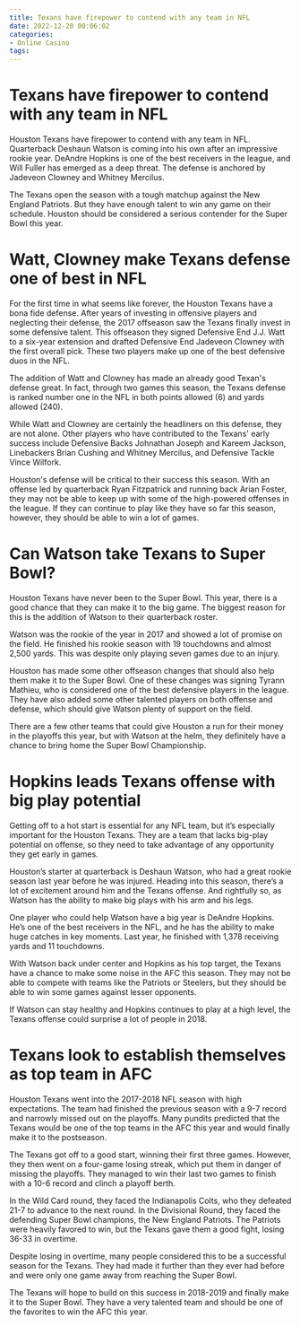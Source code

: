 ```yaml
---
title: Texans have firepower to contend with any team in NFL
date: 2022-12-20 00:06:02
categories:
- Online Casino
tags:
---
```



#  Texans have firepower to contend with any team in NFL

Houston Texans have firepower to contend with any team in NFL. Quarterback Deshaun Watson is coming into his own after an impressive rookie year. DeAndre Hopkins is one of the best receivers in the league, and Will Fuller has emerged as a deep threat. The defense is anchored by Jadeveon Clowney and Whitney Mercilus.

The Texans open the season with a tough matchup against the New England Patriots. But they have enough talent to win any game on their schedule. Houston should be considered a serious contender for the Super Bowl this year.

#  Watt, Clowney make Texans defense one of best in NFL

For the first time in what seems like forever, the Houston Texans have a bona fide defense. After years of investing in offensive players and neglecting their defense, the 2017 offseason saw the Texans finally invest in some defensive talent. This offseason they signed Defensive End J.J. Watt to a six-year extension and drafted Defensive End Jadeveon Clowney with the first overall pick. These two players make up one of the best defensive duos in the NFL.

The addition of Watt and Clowney has made an already good Texan's defense great. In fact, through two games this season, the Texans defense is ranked number one in the NFL in both points allowed (6) and yards allowed (240).

While Watt and Clowney are certainly the headliners on this defense, they are not alone. Other players who have contributed to the Texans' early success include Defensive Backs Johnathan Joseph and Kareem Jackson, Linebackers Brian Cushing and Whitney Mercilus, and Defensive Tackle Vince Wilfork.

Houston's defense will be critical to their success this season. With an offense led by quarterback Ryan Fitzpatrick and running back Arian Foster, they may not be able to keep up with some of the high-powered offenses in the league. If they can continue to play like they have so far this season, however, they should be able to win a lot of games.

#  Can Watson take Texans to Super Bowl?

 Houston Texans have never been to the Super Bowl. This year, there is a good chance that they can make it to the big game. The biggest reason for this is the addition of Watson to their quarterback roster.

Watson was the rookie of the year in 2017 and showed a lot of promise on the field. He finished his rookie season with 19 touchdowns and almost 2,500 yards. This was despite only playing seven games due to an injury.

Houston has made some other offseason changes that should also help them make it to the Super Bowl. One of these changes was signing Tyrann Mathieu, who is considered one of the best defensive players in the league. They have also added some other talented players on both offense and defense, which should give Watson plenty of support on the field.

There are a few other teams that could give Houston a run for their money in the playoffs this year, but with Watson at the helm, they definitely have a chance to bring home the Super Bowl Championship.

#  Hopkins leads Texans offense with big play potential

Getting off to a hot start is essential for any NFL team, but it’s especially important for the Houston Texans. They are a team that lacks big-play potential on offense, so they need to take advantage of any opportunity they get early in games.

Houston’s starter at quarterback is Deshaun Watson, who had a great rookie season last year before he was injured. Heading into this season, there’s a lot of excitement around him and the Texans offense. And rightfully so, as Watson has the ability to make big plays with his arm and his legs.

One player who could help Watson have a big year is DeAndre Hopkins. He’s one of the best receivers in the NFL, and he has the ability to make huge catches in key moments. Last year, he finished with 1,378 receiving yards and 11 touchdowns.

With Watson back under center and Hopkins as his top target, the Texans have a chance to make some noise in the AFC this season. They may not be able to compete with teams like the Patriots or Steelers, but they should be able to win some games against lesser opponents.

If Watson can stay healthy and Hopkins continues to play at a high level, the Texans offense could surprise a lot of people in 2018.

#  Texans look to establish themselves as top team in AFC

Houston Texans went into the 2017-2018 NFL season with high expectations. The team had finished the previous season with a 9-7 record and narrowly missed out on the playoffs. Many pundits predicted that the Texans would be one of the top teams in the AFC this year and would finally make it to the postseason.

The Texans got off to a good start, winning their first three games. However, they then went on a four-game losing streak, which put them in danger of missing the playoffs. They managed to win their last two games to finish with a 10-6 record and clinch a playoff berth.

In the Wild Card round, they faced the Indianapolis Colts, who they defeated 21-7 to advance to the next round. In the Divisional Round, they faced the defending Super Bowl champions, the New England Patriots. The Patriots were heavily favored to win, but the Texans gave them a good fight, losing 36-33 in overtime.

Despite losing in overtime, many people considered this to be a successful season for the Texans. They had made it further than they ever had before and were only one game away from reaching the Super Bowl.

The Texans will hope to build on this success in 2018-2019 and finally make it to the Super Bowl. They have a very talented team and should be one of the favorites to win the AFC this year.